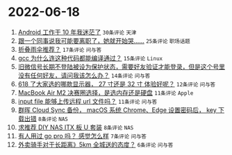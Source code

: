 # 2022-06-18

1. [Android 工作干 10 年我迷茫了](https://www.v2ex.com/t/860443) `30条评论` `天津`
1. [跟一个同事说我可能要离职了，她就开始哭……](https://www.v2ex.com/t/860441) `25条评论` `职场话题`
1. [折叠雨伞推荐？](https://www.v2ex.com/t/860440) `17条评论` `问与答`
1. [gcc 为什么连这种代码都能编译通过？](https://www.v2ex.com/t/860466) `15条评论` `Linux`
1. [旧微信号长期不登陆被设为保护状态，需要好友验证才能登录，但是这个号里没有任何好友，请问我该怎么办？](https://www.v2ex.com/t/860447) `14条评论` `问与答`
1. [618 了大家选的哪款显示器， 27 寸还是 32 寸 体验好呢？](https://www.v2ex.com/t/860442) `12条评论` `问与答`
1. [MacBook Air M2 决赛圈选择，是选内存还是硬盘](https://www.v2ex.com/t/860465) `11条评论` `Apple`
1. [input file 能够上传远程 url 文件吗？](https://www.v2ex.com/t/860456) `11条评论` `问与答`
1. [群晖 Cloud Sync 备份， macOS 系统 Chrome、Edge 设置密码后， key 下载出错](https://www.v2ex.com/t/860449) `8条评论` `NAS`
1. [求推荐 DIY NAS ITX 板 U 套装](https://www.v2ex.com/t/860445) `8条评论` `NAS`
1. [有人用过 go pro 吗？ 感觉怎么样](https://www.v2ex.com/t/860462) `7条评论` `问与答`
1. [外卖骑手对于长距离》5km 全城送的态度？](https://www.v2ex.com/t/860452) `6条评论` `问与答`
